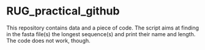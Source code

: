 # RUG_practical_github

This repository contains data and a piece of code. The script aims at finding in the fasta file(s) the longest sequence(s) and print their name and length. The code does not work, though.
